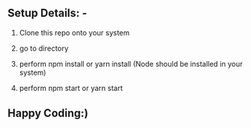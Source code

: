 Setup Details: -
--------------------

1. Clone this repo onto your system

2. go to directory

3. perform npm install or yarn install (Node should be installed in your system)

4. perform npm start or yarn start

Happy Coding:)
---------------------
